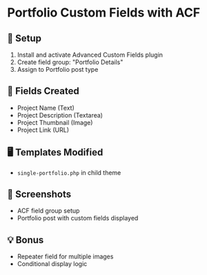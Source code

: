 # Portfolio Custom Fields with ACF

## 🔧 Setup
1. Install and activate Advanced Custom Fields plugin
2. Create field group: "Portfolio Details"
3. Assign to Portfolio post type

## 🧪 Fields Created
- Project Name (Text)
- Project Description (Textarea)
- Project Thumbnail (Image)
- Project Link (URL)

## 🖥 Templates Modified
- `single-portfolio.php` in child theme

## 📸 Screenshots
- ACF field group setup
- Portfolio post with custom fields displayed

## 💡 Bonus
- Repeater field for multiple images
- Conditional display logic
